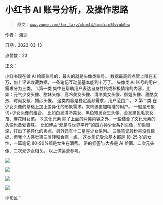 # 小红书 AI 账号分析，及操作思路

> 原文：[`www.yuque.com/for_lazy/xkrm14/topdcin80vcuk0hw`](https://www.yuque.com/for_lazy/xkrm14/topdcin80vcuk0hw)

作者： 海迪

日期：2023-03-13

点赞数：23

正文：

小红书现在做 Ai 绘画账号的，最火的就是头像类账号。 数据最高的点赞上限在五万，加上评论收藏数据，一条笔记互动量基本能到十万了。 头像类 Ai 账号的用户需求分为三类。 1.第一类 集中在帮助用户表达自身性格或积极情绪的内容，比如：元气少女头像、甜妹头像、高冷美女头像、清冷美女头像、御姐头像、甜酷女孩、时尚女孩、婚纱头像。 这类内容是稳定高频需求，用户范围广。 2.第二类 在少女头像的基础上加上差异化的形象需求，来筛选更加精准的用户。 一般是形象词+少女头像的组合。 比如白发清冷美女、黑色短发女生头像、金发黑色毛衣女孩、麻花辫女孩。 3.文化元素 除了上面的两类内容之外，一些结合了文化元素的头像也备受青睐。 比如博主“爱是与世界平行”的四方神少女系列头像，印象很深，打出了差异化的卖点，另外还有十二星座少女系列。 三类笔记转粉率没有数据，但我个人感觉第三类转粉会高一点。 这类笔记受众基本都是 18-25 岁的女性，一篇笔记 80-90%都是女生在消费。 带的标签🏷️大多是 Ai 绘画、二次元头像、二次元少女相关。 以上供运营参考。

![](img/375797d08c3bb7dbd57655535f3cb290.png)  

![](img/5da0257367b711d42c98922a50b42178.png)  

![](img/cce46dfb2edba5cf3d2a48571aec93d3.png)  

![](img/a880bc4bca14e2fdeedbbf8450d25921.png)  

评论区：



